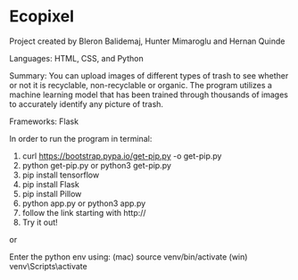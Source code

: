 # Ecopixel

Project created by Bleron Balidemaj, Hunter Mimaroglu and Hernan Quinde

Languages: HTML, CSS, and Python

Summary: You can upload images of different types of trash to see whether or not it is recyclable, non-recyclable or organic. The program utilizes a machine learning model that has been trained through thousands of images to accurately identify any picture of trash.

Frameworks: Flask

In order to run the program in terminal:
1) curl https://bootstrap.pypa.io/get-pip.py -o get-pip.py
2) python get-pip.py or python3 get-pip.py
3) pip install tensorflow
4) pip install Flask
5) pip install Pillow
6) python app.py or python3 app.py
7) follow the link starting with http://
8) Try it out!

or 

Enter the python env using:
(mac) source venv/bin/activate
(win) venv\Scripts\activate 
